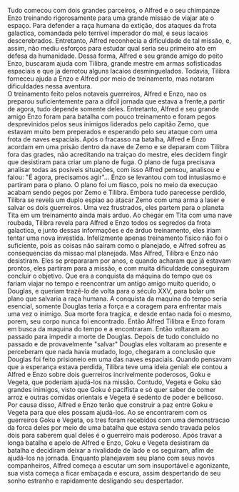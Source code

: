 Tudo comecou com dois grandes parceiros, o Alfred e o seu chimpanze Enzo treinando rigorosamente para uma grande missao de viajar ate o espaço. 
Para defender a raça humana da extição, dos ataques da frota galactica, comandada pelo terrível imperador do mal, e seus lacaios descerebrados.
Entretanto, Alfred reconhecia a dificuldade de tal missão, e, assim, não mediu esforços para estudar qual seria seu primeiro ato em defesa da humanidade.
Dessa forma, Alfred e seu grande amigo do peito Enzo, buscaram ajuda com Tilibra, grande mestre em armas sofisticadas espaciais e que ja derrotou alguns lacaios desminguelados. Todavia, Tilibra forneceu ajuda a Enzo e Alfred por meio de treinamento, mas notaram dificuldades nessa aventura.  
O treinamento feito pelos notaveis guerreiros, Alfred e Enzo,  nao os preparou suficientemente para a difcil jornada que estava a frente,a partir de agora, tudo depende somente deles.
Entretanto, Alfred e seu grande amigo Enzo foram para batalha com pouco treinamento e foram pegos desprevinidos pelos seus inimigos liderados pelo capitão Zemo, que estavam muito bem preperados e esperando pelo seu ataque com uma frota de naves espaciais. 
Após o fracasso na batalha, Alfred e Enzo acordam em uma prisão dentro da nave de Zemo e se deparam com Tilibra fora das grades, não acreditando na traiçao do mestre, eles decidem fingir que desistiram para criar um plano de fuga.
O plano de fuga precisava analisar todas as posiveis situações, com isso Alfred pensou, analisou e falou: "É agora, precisamos agir"... Enzo se levantou com tod intusiasmo e partiram para o plano.
O plano foi um fiasco, pois no meio da execuçao acabam sendo pegos por Zemo e Tilibra. Embora tudo parecesse perdido, Tilibra se revela um duplo espiao ao atacar Zemo com uma arma a laser e salvar os dois guerreiros. Uma vez frustrados, eles partem para o planeta Tita em um treinamento ainda mais arduo.
Ao chegar em Tita com uma nave roubada, Tilibra revela para Alfred e Enzo todos os segredos da frota galactica, e junto dessas informações e de árduo treinamento, eles iriam tentar uma nova investida.
Infelizmente apenas treinamento fisico não foi o suficiente, pois  as coisas não sairam como o planejado, e  Alfred sofreu as consequencias da missao mal planejada.
Mas Alfred, Tilibra e Enzo não desistiram. Eles se prepararam por anos, e quando acharam que já estavam prontos, eles partiram para a missão, e com muita dificuldade conseguiram concluir o objetivo.
Que era a conquista da máquina do tempo que os fariam viajar no tempo e reencontrar um antigo amigo muito querido, o Douglas, e queriam trazê-lo de volta para o século XXV, para bolar um  plano que salvaria a raça humana.
A conquista da maquina do tempo seria esencial, somente Douglas teria a força e a coragem para enfrentar mais uma vez o inimigo. Sua morte fora tragica, e desde entao nada foi o mesmo, porem, seu corpo nunca foi encontrado.
Então Alfred Tilibra e Enzo foram em busca da maquina do tempo e a encontraram. Então voltaram ao passado para impedir a morte de Douglas. Depois de tudo concluido no passado e de provavelmente "salvar" Douglas eles voltaram ao presente e perceberam que nada havia mudado, logo, chegaram a conclusão que Douglas foi feito prisioneio em uma das naves espaciais.
Quando pensavam que a esperança estava perdida, Tilibra teve uma ideia genial: ele contou a Alfred e Enzo sobre dois guerreiros incrivelmente poderosos, Goku e Vegeta, que poderiam ajudá-los na missão.
Contudo, Vegeta e Goku são grandes inimigos, visto que Goku é pacifista e só quer saber de comer arroz e outras comidas orientais e Vegeta é sedento de poder e belicoso. Por causa disso, Alfred e Enzo terão que construir a paz entre Goku e Vegeta para que eles possam ajudá-los.
Ao se encontrarem com os guerreiros Goku e Vegeta, os tres foram recebidos com uma demonstracao da forca deles por meio de uma batalha que estava sendo travada pelos dois para saberem qual deles é o guerreiro mais poderoso.
Após travar a longa batalha e apelo de Alfred e Enzo, Goku e Vegeta desistiram da batalha e decidiram deixar a rivalidade de lado e os seguiram, afim de ajudá-los na jornada.
Enquanto planejavam seu plano com seus novos companheiros, Alfred começa a escutar um som insuportável e agonizante, sua vista começa a ficar embaçada e escura, assim despertando de seu sonho estranho e rapidamente desligando seu despertador.
